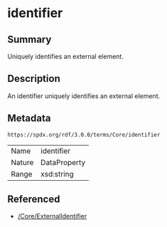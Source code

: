 <!-- Automatically generated by spec-parser v2.3.0 on 2024-07-16T15:00:52.540788+00:00 -->
<!-- SPDX-License-Identifier: Community-Spec-1.0 -->

# identifier

## Summary

Uniquely identifies an external element.


## Description

An identifier uniquely identifies an external element.


## Metadata

`https://spdx.org/rdf/3.0.0/terms/Core/identifier`


| | |
|---|---|
| Name | identifier |
| Nature | DataProperty |
| Range | xsd:string |




## Referenced

- [/Core/ExternalIdentifier](../../Core/Classes/ExternalIdentifier.md)

